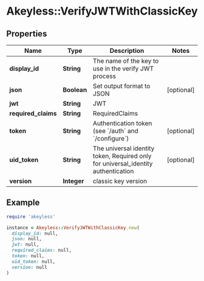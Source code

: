 # Akeyless::VerifyJWTWithClassicKey

## Properties

| Name | Type | Description | Notes |
| ---- | ---- | ----------- | ----- |
| **display_id** | **String** | The name of the key to use in the verify JWT process |  |
| **json** | **Boolean** | Set output format to JSON | [optional] |
| **jwt** | **String** | JWT |  |
| **required_claims** | **String** | RequiredClaims |  |
| **token** | **String** | Authentication token (see &#x60;/auth&#x60; and &#x60;/configure&#x60;) | [optional] |
| **uid_token** | **String** | The universal identity token, Required only for universal_identity authentication | [optional] |
| **version** | **Integer** | classic key version |  |

## Example

```ruby
require 'akeyless'

instance = Akeyless::VerifyJWTWithClassicKey.new(
  display_id: null,
  json: null,
  jwt: null,
  required_claims: null,
  token: null,
  uid_token: null,
  version: null
)
```

